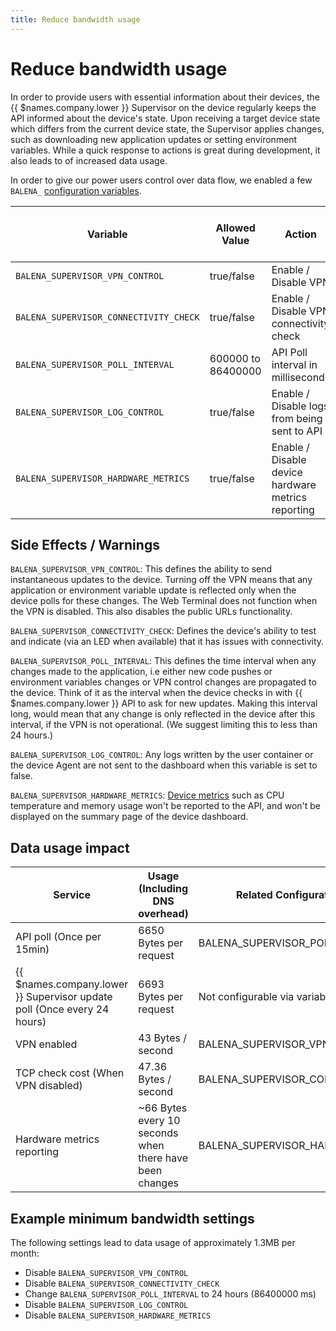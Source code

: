 ```yaml
---
title: Reduce bandwidth usage
---
```


# Reduce bandwidth usage

In order to provide users with essential information about their devices, the {{ $names.company.lower }} Supervisor on the device regularly keeps the API informed about the device's state. Upon receiving a target device state which differs from the current device state, the Supervisor applies changes, such as downloading new application updates or setting environment variables. While a quick response to actions is great during development, it also leads to of increased data usage.

In order to give our power users control over data flow, we enabled a few `BALENA_` [configuration variables][configuration-variables].

| Variable                               | Allowed Value      |   Action                                             | Default | Available with Supervisor Version |
|----------------------------------------|--------------------|------------------------------------------------------|---------|-----------------------------------|
| `BALENA_SUPERVISOR_VPN_CONTROL`        | true/false         |  Enable / Disable VPN                                |  true   |  v1.1.0                           |
| `BALENA_SUPERVISOR_CONNECTIVITY_CHECK` | true/false         |  Enable / Disable VPN connectivity check             |  true   |  v1.3.0                           |
| `BALENA_SUPERVISOR_POLL_INTERVAL`      | 600000 to 86400000 |  API Poll interval in milliseconds                   |  900000 |  v1.3.0                           |
| `BALENA_SUPERVISOR_LOG_CONTROL`        | true/false         |  Enable / Disable logs from being sent to API        |  true   |  v1.3.0                           |
| `BALENA_SUPERVISOR_HARDWARE_METRICS`   | true/false         |  Enable / Disable device hardware metrics reporting  |  true   |  v12.8.0                          |

Side Effects / Warnings
-------------------

`BALENA_SUPERVISOR_VPN_CONTROL`: This defines the ability to send instantaneous updates to the device. Turning off the VPN means that any application or environment variable update is reflected only when the device polls for these changes. The Web Terminal does not function when the VPN is disabled. This also disables the public URLs functionality.

`BALENA_SUPERVISOR_CONNECTIVITY_CHECK`: Defines the device's ability to test and indicate (via an LED when available) that it has issues with connectivity.

`BALENA_SUPERVISOR_POLL_INTERVAL`: This defines the time interval when any changes made to the application, i.e either new code pushes or environment variables changes or VPN control changes are propagated to the device. Think of it as the interval when the device checks in with {{ $names.company.lower }} API to ask for new updates. Making this interval long, would mean that any change is only reflected in the device after this interval, if the VPN is not operational. (We suggest limiting this to less than 24 hours.)

`BALENA_SUPERVISOR_LOG_CONTROL`: Any logs written by the user container or the device Agent are not sent to the dashboard when this variable is set to false.

`BALENA_SUPERVISOR_HARDWARE_METRICS`: [Device metrics][device-metrics] such as CPU temperature and memory usage won't be reported to the API, and won't be displayed on the summary page of the device dashboard.

Data usage impact
-----------------

| Service                                                                 | Usage (Including DNS overhead)                          | Related Configuration Variable       |
|-------------------------------------------------------------------------|---------------------------------------------------------|--------------------------------------|
| API poll (Once per 15min)                                               | 6650 Bytes per request                                  | BALENA_SUPERVISOR_POLL_INTERVAL      |
| {{ $names.company.lower }} Supervisor update poll (Once every 24 hours) | 6693 Bytes per request                                  | Not configurable via variables       |
| VPN enabled                                                             | 43 Bytes / second                                       | BALENA_SUPERVISOR_VPN_CONTROL        |
| TCP check cost (When VPN disabled)                                      | 47.36 Bytes / second                                    | BALENA_SUPERVISOR_CONNECTIVITY_CHECK |
| Hardware metrics reporting                                              | ~66 Bytes every 10 seconds when there have been changes | BALENA_SUPERVISOR_HARDWARE_METRICS   |

Example minimum bandwidth settings
----------------------------------

The following settings lead to data usage of approximately 1.3MB per month:

* Disable `BALENA_SUPERVISOR_VPN_CONTROL`
* Disable `BALENA_SUPERVISOR_CONNECTIVITY_CHECK`
* Change `BALENA_SUPERVISOR_POLL_INTERVAL` to 24 hours (86400000 ms)
* Disable `BALENA_SUPERVISOR_LOG_CONTROL`
* Disable `BALENA_SUPERVISOR_HARDWARE_METRICS`

[device-metrics]:/reference/supervisor/device-metrics
[configuration-variables]:/learn/manage/configuration